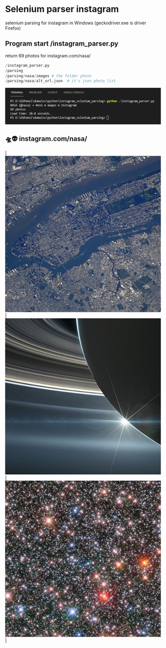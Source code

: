# Selenium parser instagram
selenium parsing for instagram in Windows (geckodriver.exe is driver Firefox)

## Program start /instagram_parser.py
return 69 photos for instagram.com/nasa/

```python
/instagram_parser.py
/parsing
/parsing/nasa/images # the folder photo
/parsing/nasa/alt_url.json  # it's json photo list
```

![69 photos](https://github.com/otolaa/instagram_selenium_parsing/blob/master/img/return.jpg "69 photos")

## 🛸👽 instagram.com/nasa/
|![May be an image of body of water.](https://github.com/otolaa/instagram_selenium_parsing/blob/master/parsing/nasa/images/241773963_873652903571488_4957181483108174254_n.jpg "May be an image of body of water.")|![Photo by NASA on September 10, 2021.](https://github.com/otolaa/instagram_selenium_parsing/blob/master/parsing/nasa/images/241698339_280602086901951_2643544708970367929_n.jpg "Photo by NASA on September 10, 2021.")|![Do aliens exist? Extraterrestrial life has never been discovered](https://github.com/otolaa/instagram_selenium_parsing/blob/master/parsing/nasa/images/241452237_910522569539605_4250397206583428353_n.jpg "Do aliens exist? Extraterrestrial life has never been discovered")|